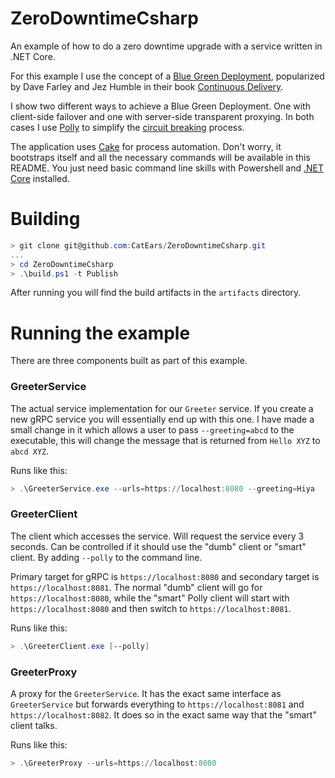 # ZeroDowntimeCsharp

An example of how to do a zero downtime upgrade with a service written in .NET
Core.

For this example I use the concept of a [Blue Green
Deployment](https://martinfowler.com/bliki/BlueGreenDeployment.html),
popularized by Dave Farley and Jez Humble in their book [Continuous
Delivery](https://www.goodreads.com/book/show/8686650-continuous-delivery).

I show two different ways to achieve a Blue Green Deployment. One with
client-side failover and one with server-side transparent proxying. In both cases I use
[Polly](https://github.com/App-vNext/Polly) to simplify the [circuit
breaking](https://martinfowler.com/bliki/CircuitBreaker.html) process.

The application uses [Cake](https://cakebuild.net/) for process automation.
Don't worry, it bootstraps itself and all the necessary commands will be
available in this README. You just need basic command line skills with
Powershell and [.NET Core](https://dotnet.microsoft.com/download) installed.

# Building

```powershell
> git clone git@github.com:CatEars/ZeroDowntimeCsharp.git
...
> cd ZeroDowntimeCsharp
> .\build.ps1 -t Publish
```

After running you will find the build artifacts in the `artifacts` directory.

# Running the example

There are three components built as part of this example.

### GreeterService

The actual service implementation for our `Greeter` service. If you create a new
gRPC service you will essentially end up with this one. I have made a small
change in it which allows a user to pass `--greeting=abcd` to the executable,
this will change the message that is returned from `Hello XYZ` to `abcd XYZ`.

Runs like this:

```powershell
> .\GreeterService.exe --urls=https://localhost:8080 --greeting=Hiya
```

### GreeterClient

The client which accesses the service. Will request the service every 3 seconds.
Can be controlled if it should use the "dumb" client or "smart" client. By
adding `--polly` to the command line.

Primary target for gRPC is `https://localhost:8080` and secondary target is
`https://localhost:8081`. The normal "dumb" client will go for
`https://localhost:8080`, while the "smart" Polly client will start with
`https://localhost:8080` and then switch to `https://localhost:8081`.

Runs like this:

```powershell
> .\GreeterClient.exe [--polly]
```

### GreeterProxy

A proxy for the `GreeterService`. It has the exact same interface as
`GreeterService` but forwards everything to `https://localhost:8081` and
`https://localhost:8082`. It does so in the exact same way that the "smart"
client talks.

Runs like this:

```powershell
> .\GreeterProxy --urls=https://localhost:8080
```
